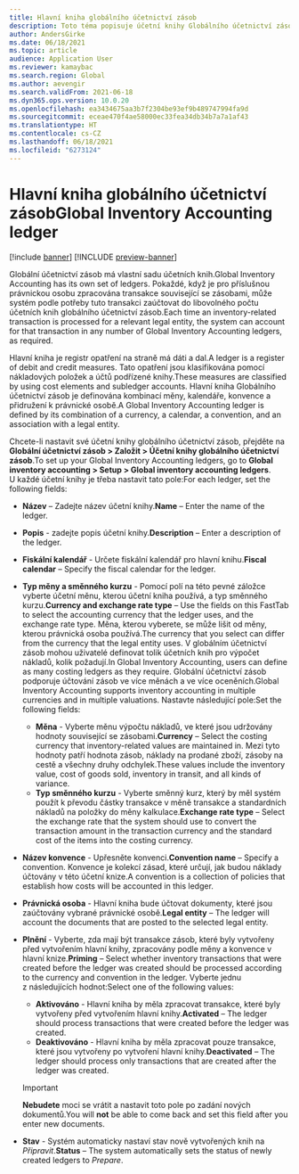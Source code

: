 ```yaml
---
title: Hlavní kniha globálního účetnictví zásob
description: Toto téma popisuje účetní knihy Globálního účetnictví zásob, které jsou definovány kombinací měny, kalendáře, konvence a přidružení k právnické osobě.
author: AndersGirke
ms.date: 06/18/2021
ms.topic: article
audience: Application User
ms.reviewer: kamaybac
ms.search.region: Global
ms.author: aevengir
ms.search.validFrom: 2021-06-18
ms.dyn365.ops.version: 10.0.20
ms.openlocfilehash: ea3434675aa3b7f2304be93ef9b489747994fa9d
ms.sourcegitcommit: eceae470f4ae58000ec33fea34db34b7a7a1af43
ms.translationtype: HT
ms.contentlocale: cs-CZ
ms.lasthandoff: 06/18/2021
ms.locfileid: "6273124"
---
```

# <a name="global-inventory-accounting-ledger"></a><span data-ttu-id="162a9-103">Hlavní kniha globálního účetnictví zásob</span><span class="sxs-lookup"><span data-stu-id="162a9-103">Global Inventory Accounting ledger</span></span>

[!include [banner](../includes/banner.md)]
[!INCLUDE [preview-banner](../includes/preview-banner.md)]

<span data-ttu-id="162a9-104">Globální účetnictví zásob má vlastní sadu účetních knih.</span><span class="sxs-lookup"><span data-stu-id="162a9-104">Global Inventory Accounting has its own set of ledgers.</span></span> <span data-ttu-id="162a9-105">Pokaždé, když je pro příslušnou právnickou osobu zpracována transakce související se zásobami, může systém podle potřeby tuto transakci zaúčtovat do libovolného počtu účetních knih globálního účetnictví zásob.</span><span class="sxs-lookup"><span data-stu-id="162a9-105">Each time an inventory-related transaction is processed for a relevant legal entity, the system can account for that transaction in any number of Global Inventory Accounting ledgers, as required.</span></span>

<span data-ttu-id="162a9-106">Hlavní kniha je registr opatření na straně má dáti a dal.</span><span class="sxs-lookup"><span data-stu-id="162a9-106">A ledger is a register of debit and credit measures.</span></span> <span data-ttu-id="162a9-107">Tato opatření jsou klasifikována pomocí nákladových položek a účtů podřízené knihy.</span><span class="sxs-lookup"><span data-stu-id="162a9-107">These measures are classified by using cost elements and subledger accounts.</span></span> <span data-ttu-id="162a9-108">Hlavní kniha Globálního účetnictví zásob je definována kombinací měny, kalendáře, konvence a přidružení k právnické osobě.</span><span class="sxs-lookup"><span data-stu-id="162a9-108">A Global Inventory Accounting ledger is defined by its combination of a currency, a calendar, a convention, and an association with a legal entity.</span></span>

<span data-ttu-id="162a9-109">Chcete-li nastavit své účetní knihy globálního účetnictví zásob, přejděte na **Globální účetnictví zásob \> Založit \> Účetní knihy globálního účetnictví zásob**.</span><span class="sxs-lookup"><span data-stu-id="162a9-109">To set up your Global Inventory Accounting ledgers, go to **Global inventory accounting \> Setup \> Global inventory accounting ledgers**.</span></span> <span data-ttu-id="162a9-110">U každé účetní knihy je třeba nastavit tato pole:</span><span class="sxs-lookup"><span data-stu-id="162a9-110">For each ledger, set the following fields:</span></span>

- <span data-ttu-id="162a9-111">**Název** – Zadejte název účetní knihy.</span><span class="sxs-lookup"><span data-stu-id="162a9-111">**Name** – Enter the name of the ledger.</span></span>
- <span data-ttu-id="162a9-112">**Popis** - zadejte popis účetní knihy.</span><span class="sxs-lookup"><span data-stu-id="162a9-112">**Description** – Enter a description of the ledger.</span></span>
- <span data-ttu-id="162a9-113">**Fiskální kalendář** - Určete fiskální kalendář pro hlavní knihu.</span><span class="sxs-lookup"><span data-stu-id="162a9-113">**Fiscal calendar** – Specify the fiscal calendar for the ledger.</span></span>
- <span data-ttu-id="162a9-114">**Typ měny a směnného kurzu** - Pomocí polí na této pevné záložce vyberte účetní měnu, kterou účetní kniha používá, a typ směnného kurzu.</span><span class="sxs-lookup"><span data-stu-id="162a9-114">**Currency and exchange rate type** – Use the fields on this FastTab to select the accounting currency that the ledger uses, and the exchange rate type.</span></span> <span data-ttu-id="162a9-115">Měna, kterou vyberete, se může lišit od měny, kterou právnická osoba používá.</span><span class="sxs-lookup"><span data-stu-id="162a9-115">The currency that you select can differ from the currency that the legal entity uses.</span></span> <span data-ttu-id="162a9-116">V globálním účetnictví zásob mohou uživatelé definovat tolik účetních knih pro výpočet nákladů, kolik požadují.</span><span class="sxs-lookup"><span data-stu-id="162a9-116">In Global Inventory Accounting, users can define as many costing ledgers as they require.</span></span> <span data-ttu-id="162a9-117">Globální účetnictví zásob podporuje účtování zásob ve více měnách a ve více oceněních.</span><span class="sxs-lookup"><span data-stu-id="162a9-117">Global Inventory Accounting supports inventory accounting in multiple currencies and in multiple valuations.</span></span> <span data-ttu-id="162a9-118">Nastavte následující pole:</span><span class="sxs-lookup"><span data-stu-id="162a9-118">Set the following fields:</span></span>

    - <span data-ttu-id="162a9-119">**Měna** - Vyberte měnu výpočtu nákladů, ve které jsou udržovány hodnoty související se zásobami.</span><span class="sxs-lookup"><span data-stu-id="162a9-119">**Currency** – Select the costing currency that inventory-related values are maintained in.</span></span> <span data-ttu-id="162a9-120">Mezi tyto hodnoty patří hodnota zásob, náklady na prodané zboží, zásoby na cestě a všechny druhy odchylek.</span><span class="sxs-lookup"><span data-stu-id="162a9-120">These values include the inventory value, cost of goods sold, inventory in transit, and all kinds of variance.</span></span>
    - <span data-ttu-id="162a9-121">**Typ směnného kurzu** - Vyberte směnný kurz, který by měl systém použít k převodu částky transakce v měně transakce a standardních nákladů na položky do měny kalkulace.</span><span class="sxs-lookup"><span data-stu-id="162a9-121">**Exchange rate type** – Select the exchange rate that the system should use to convert the transaction amount in the transaction currency and the standard cost of the items into the costing currency.</span></span>

- <span data-ttu-id="162a9-122">**Název konvence** - Upřesněte konvenci.</span><span class="sxs-lookup"><span data-stu-id="162a9-122">**Convention name** – Specify a convention.</span></span> <span data-ttu-id="162a9-123">Konvence je kolekcí zásad, které určují, jak budou náklady účtovány v této účetní knize.</span><span class="sxs-lookup"><span data-stu-id="162a9-123">A convention is a collection of policies that establish how costs will be accounted in this ledger.</span></span>
- <span data-ttu-id="162a9-124">**Právnická osoba** - Hlavní kniha bude účtovat dokumenty, které jsou zaúčtovány vybrané právnické osobě.</span><span class="sxs-lookup"><span data-stu-id="162a9-124">**Legal entity** – The ledger will account the documents that are posted to the selected legal entity.</span></span>
- <span data-ttu-id="162a9-125">**Plnění** - Vyberte, zda mají být transakce zásob, které byly vytvořeny před vytvořením hlavní knihy, zpracovány podle měny a konvence v hlavní knize.</span><span class="sxs-lookup"><span data-stu-id="162a9-125">**Priming** – Select whether inventory transactions that were created before the ledger was created should be processed according to the currency and convention in the ledger.</span></span> <span data-ttu-id="162a9-126">Vyberte jednu z následujících hodnot:</span><span class="sxs-lookup"><span data-stu-id="162a9-126">Select one of the following values:</span></span>

    - <span data-ttu-id="162a9-127">**Aktivováno** - Hlavní kniha by měla zpracovat transakce, které byly vytvořeny před vytvořením hlavní knihy.</span><span class="sxs-lookup"><span data-stu-id="162a9-127">**Activated** – The ledger should process transactions that were created before the ledger was created.</span></span>
    - <span data-ttu-id="162a9-128">**Deaktivováno** - Hlavní kniha by měla zpracovat pouze transakce, které jsou vytvořeny po vytvoření hlavní knihy.</span><span class="sxs-lookup"><span data-stu-id="162a9-128">**Deactivated** – The ledger should process only transactions that are created after the ledger was created.</span></span>

    > [!IMPORTANT]
    > <span data-ttu-id="162a9-129">**Nebudete** moci se vrátit a nastavit toto pole po zadání nových dokumentů.</span><span class="sxs-lookup"><span data-stu-id="162a9-129">You will **not** be able to come back and set this field after you enter new documents.</span></span>

- <span data-ttu-id="162a9-130">**Stav** - Systém automaticky nastaví stav nově vytvořených knih na *Připravit*.</span><span class="sxs-lookup"><span data-stu-id="162a9-130">**Status** – The system automatically sets the status of newly created ledgers to *Prepare*.</span></span>
